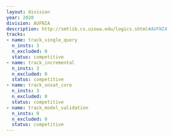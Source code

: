 ```yaml
---
layout: division
year: 2020
division: AUFNIA
description: http://smtlib.cs.uiowa.edu/logics.shtml#AUFNIA
tracks:
- name: track_single_query
  n_insts: 3
  n_excluded: 0
  status: competitive
- name: track_incremental
  n_insts: 3
  n_excluded: 0
  status: competitive
- name: track_unsat_core
  n_insts: 3
  n_excluded: 0
  status: competitive
- name: track_model_validation
  n_insts: 0
  n_excluded: 0
  status: competitive
---
```


